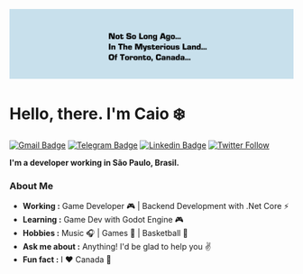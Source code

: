 ![Scott](https://github.com/caioalcn/caioalcn/blob/master/toronto.png "Scott")
# Hello, there. I'm Caio :snowflake:
[![Gmail Badge](https://img.shields.io/badge/-Gmail-c14438?style=flat-square&logo=Gmail&logoColor=white&link=mailto:caioalcntara@gmail.com)](mailto:caioalcntara@gmail.com)
[![Telegram Badge](https://img.shields.io/badge/-Telegram-1ca0f1?style=flat-square&labelColor=1ca0f1&logo=telegram&logoColor=white&link=https://t.me/caioalcn)](https://t.me/caioalcn)
[![Linkedin Badge](https://img.shields.io/badge/-LinkedIn-blue?style=flat-square&logo=Linkedin&logoColor=white&link=https://www.linkedin.com/in/caio-alcantara/)](https://www.linkedin.com/in/caio-alcantara/)
[![Twitter Follow](https://img.shields.io/twitter/follow/caioalcn.svg?style=social)](https://twitter.com/caioalcn)

**I'm a developer working in São Paulo, Brasil.**

### About Me
-  **Working :** Game Developer :video_game: | Backend Development with .Net Core :zap: 
-  **Learning :** Game Dev with Godot Engine :video_game:
-  **Hobbies :** Music :headphones: | Games :space_invader: | Basketball :basketball:
-  **Ask me about :** Anything! I'd be glad to help you :v:
-  **Fun fact :** I :heart: Canada :maple_leaf:
